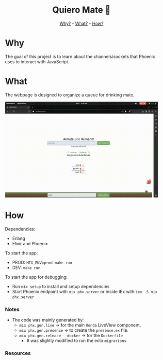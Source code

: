 <h1 align="center">Quiero Mate 🧉</h1>

<div align="center">

[Why?](#why) - [What?](#what) - [How?](#how)

</div>

# Why

The goal of this project is to learn about the channels/sockets that Phoenix uses to interact with JavaScript.

# What

The webpage is designed to organize a queue for drinking mate.

<div align="center">

  ![demo-gif](demo.gif)

</div>

# How

Dependencies:
- Erlang
- Elixir and Phoenix

To start the app:
  - PROD: `MIX_ENV=prod make run`
  - DEV: `make run` 

To start the app for debugging:
  - Run `mix setup` to install and setup dependencies
  - Start Phoenix endpoint with `mix phx.server` or inside IEx with `iex -S mix phx.server`

### Notes

- The code was mainly generated by:
  - `mix phx.gen.live` &rarr; for the main `Ronda` LiveView component.
  - `mix phx.gen.presence` &rarr; to create the `presence.ex` file.
  - `mix phx.gen.release --docker` &rarr; for the `Dockerfile`
    - It was slightly modified to run the ecto `migrations`.

### Resources
